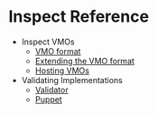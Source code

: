 # Inspect Reference

<!-- * [Accessing Inspect data](/docs/reference/diagnostics/inspect/access.md) -->
* Inspect VMOs
  * [VMO format](/docs/reference/diagnostics/inspect/vmo-format.md)
  * [Extending the VMO format](/docs/reference/diagnostics/inspect/updating-vmo-format.md)
  <!-- * [VMO Lifecycle](/docs/reference/diagnostics/inspect/lifecycle.md) -->
  * [Hosting VMOs](/docs/reference/diagnostics/inspect/tree.md)
* Validating Implementations
  * [Validator](/docs/reference/diagnostics/inspect/validator/README.md)
  * [Puppet](/docs/reference/diagnostics/inspect/validator/puppet.md)
<!-- * Client Libraries
  * [C++](/docs/development/languages/c-cpp/inspect.md)
  * [Dart](/docs/development/languages/dart/inspect.md)
  * [Rust](/docs/development/languages/rust/inspect.md)
-->
